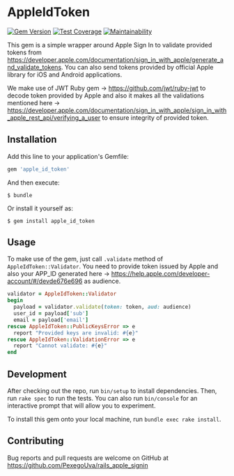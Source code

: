 # AppleIdToken

[![Gem Version](https://badge.fury.io/rb/apple_id_token.svg)](https://badge.fury.io/rb/apple_id_token)
[![Test Coverage](https://api.codeclimate.com/v1/badges/d7038393581f138d71da/test_coverage)](https://codeclimate.com/github/PexegoUva/rails_apple_signin/test_coverage)
[![Maintainability](https://api.codeclimate.com/v1/badges/d7038393581f138d71da/maintainability)](https://codeclimate.com/github/PexegoUva/rails_apple_signin/maintainability)

This gem is a simple wrapper around Apple Sign In to validate provided tokens from https://developer.apple.com/documentation/sign_in_with_apple/generate_and_validate_tokens. You can also send tokens provided by official Apple library for iOS and Android applications.

We make use of JWT Ruby gem -> https://github.com/jwt/ruby-jwt to decode token provided by Apple and also it makes all the validations mentioned here -> https://developer.apple.com/documentation/sign_in_with_apple/sign_in_with_apple_rest_api/verifying_a_user to ensure integrity of provided token.

## Installation

Add this line to your application's Gemfile:

```ruby
gem 'apple_id_token'
```

And then execute:

    $ bundle

Or install it yourself as:

    $ gem install apple_id_token

## Usage

To make use of the gem, just call `.validate` method of `AppleIdToken::Validator`.
You need to provide token issued by Apple and also your APP_ID generated here -> https://help.apple.com/developer-account/#/devde676e696 as audience.

```ruby
validator = AppleIdToken::Validator
begin
  payload = validator.validate(token: token, aud: audience)
  user_id = payload['sub']
  email = payload['email']
rescue AppleIdToken::PublicKeysError => e
  report "Provided keys are invalid: #{e}"
rescue AppleIdToken::ValidationError => e
  report "Cannot validate: #{e}"
end
```

## Development

After checking out the repo, run `bin/setup` to install dependencies. Then, run `rake spec` to run the tests. You can also run `bin/console` for an interactive prompt that will allow you to experiment.

To install this gem onto your local machine, run `bundle exec rake install`.

## Contributing

Bug reports and pull requests are welcome on GitHub at https://github.com/PexegoUva/rails_apple_signin
